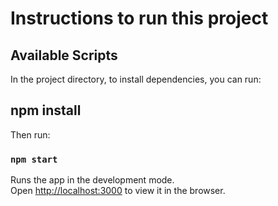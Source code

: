 # Instructions to run this project

## Available Scripts

In the project directory, to install dependencies, you can run:

## npm install

Then run:

### `npm start`

Runs the app in the development mode.<br />
Open [http://localhost:3000](http://localhost:3000) to view it in the browser.

